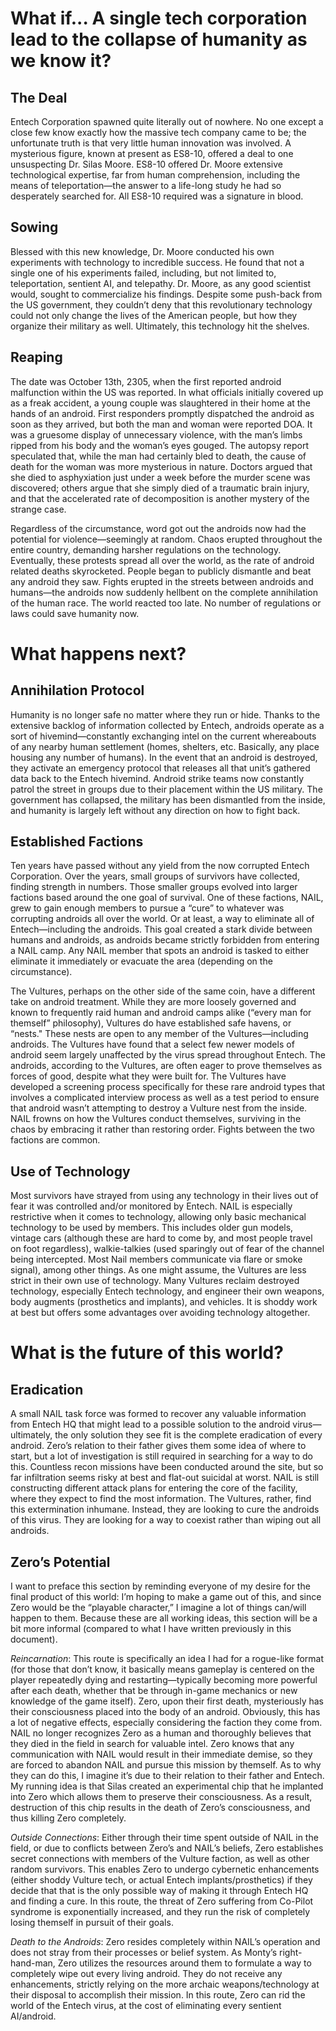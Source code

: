 # What if... A single tech corporation lead to the collapse of humanity as we know it? #

## The Deal

Entech Corporation spawned quite literally out of nowhere. No one except a close few know exactly how the massive tech company came to be; the unfortunate truth is that very little human innovation was involved. A mysterious figure, known at present as ES8-10, offered a deal to one unsuspecting Dr. Silas Moore. ES8-10 offered Dr. Moore extensive technological expertise, far from human comprehension, including the means of teleportation—the answer to a life-long study he had so desperately searched for. All ES8-10 required was a signature in blood. 

## Sowing

Blessed with this new knowledge, Dr. Moore conducted his own experiments with technology to incredible success. He found that not a single one of his experiments failed, including, but not limited to, teleportation, sentient AI, and telepathy. Dr. Moore, as any good scientist would, sought to commercialize his findings. Despite some push-back from the US government, they couldn’t deny that this revolutionary technology could not only change the lives of the American people, but how they organize their military as well. Ultimately, this technology hit the shelves. 

## Reaping 

The date was October 13th, 2305, when the first reported android malfunction within the US was reported. In what officials initially covered up as a freak accident, a young couple was slaughtered in their home at the hands of an android. First responders promptly dispatched the android as soon as they arrived, but both the man and woman were reported DOA. It was a gruesome display of unnecessary violence, with the man’s limbs ripped from his body and the woman’s eyes gouged. The autopsy report speculated that, while the man had certainly bled to death, the cause of death for the woman was more mysterious in nature. Doctors argued that she died to asphyxiation just under a week before the murder scene was discovered; others argue that she simply died of a traumatic brain injury, and that the accelerated rate of decomposition is another mystery of the strange case.  

Regardless of the circumstance, word got out the androids now had the potential for violence—seemingly at random. Chaos erupted throughout the entire country, demanding harsher regulations on the technology. Eventually, these protests spread all over the world, as the rate of android related deaths skyrocketed. People began to publicly dismantle and beat any android they saw. Fights erupted in the streets between androids and humans—the androids now suddenly hellbent on the complete annihilation of the human race. The world reacted too late. No number of regulations or laws could save humanity now. 

# What happens next? 

## Annihilation Protocol 

Humanity is no longer safe no matter where they run or hide. Thanks to the extensive backlog of information collected by Entech, androids operate as a sort of hivemind—constantly exchanging intel on the current whereabouts of any nearby human settlement (homes, shelters, etc. Basically, any place housing any number of humans). In the event that an android is destroyed, they activate an emergency protocol that releases all that unit’s gathered data back to the Entech hivemind. Android strike teams now constantly patrol the street in groups due to their placement within the US military. The government has collapsed, the military has been dismantled from the inside, and humanity is largely left without any direction on how to fight back. 

## Established Factions 

Ten years have passed without any yield from the now corrupted Entech Corporation. Over the years, small groups of survivors have collected, finding strength in numbers. Those smaller groups evolved into larger factions based around the one goal of survival. One of these factions, NAIL, grew to gain enough members to pursue a “cure” to whatever was corrupting androids all over the world. Or at least, a way to eliminate all of Entech—including the androids. This goal created a stark divide between humans and androids, as androids became strictly forbidden from entering a NAIL camp. Any NAIL member that spots an android is tasked to either eliminate it immediately or evacuate the area (depending on the circumstance). 

The Vultures, perhaps on the other side of the same coin, have a different take on android treatment. While they are more loosely governed and known to frequently raid human and android camps alike (“every man for themself” philosophy), Vultures do have established safe havens, or “nests." These nests are open to any member of the Vultures—including androids. The Vultures have found that a select few newer models of android seem largely unaffected by the virus spread throughout Entech. The androids, according to the Vultures, are often eager to prove themselves as forces of good, despite what they were built for. The Vultures have developed a screening process specifically for these rare android types that involves a complicated interview process as well as a test period to ensure that android wasn’t attempting to destroy a Vulture nest from the inside. NAIL frowns on how the Vultures conduct themselves, surviving in the chaos by embracing it rather than restoring order. Fights between the two factions are common. 

## Use of Technology 

Most survivors have strayed from using any technology in their lives out of fear it was controlled and/or monitored by Entech. NAIL is especially restrictive when it comes to technology, allowing only basic mechanical technology to be used by members. This includes older gun models, vintage cars (although these are hard to come by, and most people travel on foot regardless), walkie-talkies (used sparingly out of fear of the channel being intercepted. Most Nail members communicate via flare or smoke signal), among other things. As one might assume, the Vultures are less strict in their own use of technology. Many Vultures reclaim destroyed technology, especially Entech technology, and engineer their own weapons, body augments (prosthetics and implants), and vehicles. It is shoddy work at best but offers some advantages over avoiding technology altogether. 

 

 

# What is the future of this world? 

## Eradication 

A small NAIL task force was formed to recover any valuable information from Entech HQ that might lead to a possible solution to the android virus—ultimately, the only solution they see fit is the complete eradication of every android. Zero’s relation to their father gives them some idea of where to start, but a lot of investigation is still required in searching for a way to do this. Countless recon missions have been conducted around the site, but so far infiltration seems risky at best and flat-out suicidal at worst. NAIL is still constructing different attack plans for entering the core of the facility, where they expect to find the most information. The Vultures, rather, find this extermination inhumane. Instead, they are looking to cure the androids of this virus. They are looking for a way to coexist rather than wiping out all androids.

## Zero’s Potential 

I want to preface this section by reminding everyone of my desire for the final product of this world: I’m hoping to make a game out of this, and since Zero would be the “playable character,” I imagine a lot of things can/will happen to them. Because these are all working ideas, this section will be a bit more informal (compared to what I have written previously in this document). 

_Reincarnation_: This route is specifically an idea I had for a rogue-like format (for those that don’t know, it basically means gameplay is centered on the player repeatedly dying and restarting—typically becoming more powerful after each death, whether that be through in-game mechanics or new knowledge of the game itself). Zero, upon their first death, mysteriously has their consciousness placed into the body of an android. Obviously, this has a lot of negative effects, especially considering the faction they come from. NAIL no longer recognizes Zero as a human and thoroughly believes that they died in the field in search for valuable intel. Zero knows that any communication with NAIL would result in their immediate demise, so they are forced to abandon NAIL and pursue this mission by themself. As to why they can do this, I imagine it’s due to their relation to their father and Entech. My running idea is that Silas created an experimental chip that he implanted into Zero which allows them to preserve their consciousness. As a result, destruction of this chip results in the death of Zero’s consciousness, and thus killing Zero completely. 

_Outside Connections_: Either through their time spent outside of NAIL in the field, or due to conflicts between Zero’s and NAIL’s beliefs, Zero establishes secret connections with members of the Vulture faction, as well as other random survivors. This enables Zero to undergo cybernetic enhancements (either shoddy Vulture tech, or actual Entech implants/prosthetics) if they decide that that is the only possible way of making it through Entech HQ and finding a cure. In this route, the threat of Zero suffering from Co-Pilot syndrome is exponentially increased, and they run the risk of completely losing themself in pursuit of their goals. 

_Death to the Androids_: Zero resides completely within NAIL’s operation and does not stray from their processes or belief system. As Monty’s right-hand-man, Zero utilizes the resources around them to formulate a way to completely wipe out every living android. They do not receive any enhancements, strictly relying on the more archaic weapons/technology at their disposal to accomplish their mission. In this route, Zero can rid the world of the Entech virus, at the cost of eliminating every sentient AI/android. 
